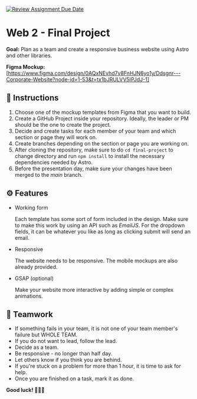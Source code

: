 [![Review Assignment Due Date](https://classroom.github.com/assets/deadline-readme-button-22041afd0340ce965d47ae6ef1cefeee28c7c493a6346c4f15d667ab976d596c.svg)](https://classroom.github.com/a/X8sk6Sck)
# Web 2 - Final Project

**Goal:** Plan as a team and create a responsive business website using Astro and other libraries.

**Figma Mockup:** [https://www.figma.com/design/0AQxNEvhd7v8FnHJN6yo1y/Ddsgnr---Corporate-Website?node-id=1-53&t=tx1bJRULVV5IPJdJ-1]

## 📖 Instructions

1. Choose one of the mockup templates from Figma that you want to build.
2. Create a GitHub Project inside your repository. Ideally, the leader or PM should be the one to create the project.
3. Decide and create tasks for each member of your team and which section or page they will work on.
4. Create branches depending on the section or page you are working on.
5. After cloning the repository, make sure to do `cd final-project` to change directory and run `npm install` to install the necessary dependencies needed by Astro.
6. Before the presentation day, make sure your changes have been merged to the *main* branch.

## ⚙️ Features

- Working form
  
  Each template has some sort of form included in the design. Make sure to make this work by using an API such as *EmailJS*. For the dropdown fields, it can be whatever you like as long as clicking submit will send an email.
- Responsive

  The website needs to be responsive. The mobile mockups are also already provided.
- GSAP (optional)

  Make your website more interactive by adding simple or complex animations.

## 👥 Teamwork

- If something fails in your team, it is not one of your team member's failure but WHOLE TEAM.
- If you do not want to lead, follow the lead.
- Decide as a team.
- Be responsive - no longer than half day.
- Let others know if you think you are behind.
- If you're stuck on a problem for more than 1 hour, it is time to ask for help.
- Once you are finished on a task, mark it as done.

**Good luck! 🎉🎉🎉**
